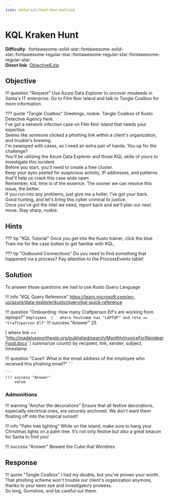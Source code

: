 ```yaml
---
icon: material/text-box-outline
---
```


# KQL Kraken Hunt

**Difficulty**: :fontawesome-solid-star::fontawesome-solid-star::fontawesome-regular-star::fontawesome-regular-star::fontawesome-regular-star:<br/>
**Direct link**: [Objective6.zip](https://.../)

## Objective

!!! question "Request"
    Use Azure Data Explorer to uncover misdeeds in Santa's IT enterprise. Go to Film Noir Island and talk to Tangle Coalbox for more information.

??? quote "Tangle Coalbox"
    Greetings, rookie. Tangle Coalbox of Kusto Detective Agency here.<br/>
    I've got a network infection case on Film Noir Island that needs your expertise.<br/>
    Seems like someone clicked a phishing link within a client's organization, and trouble's brewing.<br/>
    I'm swamped with cases, so I need an extra pair of hands. You up for the challenge?<br/>
    You'll be utilizing the Azure Data Explorer and those KQL skills of yours to investigate this incident.<br/>
    Before you start, you'll need to create a free cluster.<br/>
    Keep your eyes peeled for suspicious activity, IP addresses, and patterns that'll help us crack this case wide open.<br/>
    Remember, kid, time is of the essence. The sooner we can resolve this issue, the better.<br/>
    If you run into any problems, just give me a holler, I've got your back.<br/>
    Good hunting, and let's bring this cyber criminal to justice.<br/>
    Once you've got the intel we need, report back and we'll plan our next move. Stay sharp, rookie.<br/>
    

## Hints

??? tip "KQL Tutorial"
    Once you get into the Kusto trainer, click the blue Train me for the case button to get familiar with KQL.

??? tip "Outbound Connections"
     Do you need to find something that happened via a process? Pay attention to the ProcessEvents table!

## Solution

To answer those questions we had to use Kusto Query Language

!!! info "KQL Query Reference"
    https://learn.microsoft.com/en-us/azure/data-explorer/kusto/query/kql-quick-reference

!!! question "Onboarding: How many Craftperson Elf's are working from laptops?"
    ```
    Employees 
    |   where hostname has "LAPTOP" and role == "Craftsperson Elf"
    ```
    !!! success "Answer"
        25

| where link == 'http://madelvesnorthpole.org/published/search/MonthlyInvoiceForReindeerFood.docx'
| summarize count() by recipient, link, sender, subject, timestamp

!!! question "Case1: What is the email address of the employee who received this phishing email?"
    ```

    ```
    !!! success "Answer"
        value
### Admonitions

!!! warning "Anchor the decorations"
    Ensure that all festive decorations, especially electrical ones, are securely anchored. We don’t want them floating off into the tropical sunset!

!!! info "Palm tree lighting"
    While on the island, make sure to hang your Christmas lights on a palm tree. It’s not only festive but also a great beacon for Santa to find you!



!!! success "Answer"
    Beware the Cube that Wombles

## Response

!!! quote "Tangle Coalbox"
    I had my doubts, but you've proven your worth.<br/>
    That phishing scheme won't trouble our client's organization anymore, thanks to your keen eye and investigatory prowess.<br/>
    So long, Gumshoe, and be careful out there.
